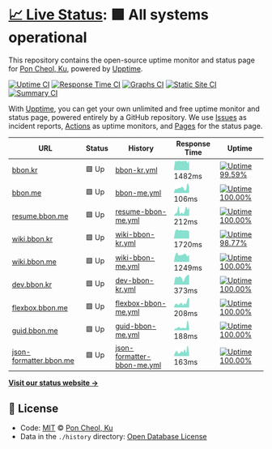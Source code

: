 # [📈 Live Status](https://uptime.bbon.me): <!--live status--> **🟩 All systems operational**

This repository contains the open-source uptime monitor and status page for [Pon Cheol, Ku](http://bbon.kr), powered by [Upptime](https://github.com/upptime/upptime).

[![Uptime CI](https://github.com/koj-co/upptime/workflows/Uptime%20CI/badge.svg)](https://github.com/koj-co/upptime/actions?query=workflow%3A%22Uptime+CI%22)
[![Response Time CI](https://github.com/koj-co/upptime/workflows/Response%20Time%20CI/badge.svg)](https://github.com/koj-co/upptime/actions?query=workflow%3A%22Response+Time+CI%22)
[![Graphs CI](https://github.com/koj-co/upptime/workflows/Graphs%20CI/badge.svg)](https://github.com/koj-co/upptime/actions?query=workflow%3A%22Graphs+CI%22)
[![Static Site CI](https://github.com/koj-co/upptime/workflows/Static%20Site%20CI/badge.svg)](https://github.com/koj-co/upptime/actions?query=workflow%3A%22Static+Site+CI%22)
[![Summary CI](https://github.com/koj-co/upptime/workflows/Summary%20CI/badge.svg)](https://github.com/koj-co/upptime/actions?query=workflow%3A%22Summary+CI%22)

With [Upptime](https://upptime.js.org), you can get your own unlimited and free uptime monitor and status page, powered entirely by a GitHub repository. We use [Issues](https://github.com/bbonkr/upptime/issues) as incident reports, [Actions](https://github.com/bbonkr/upptime/actions) as uptime monitors, and [Pages](https://uptime.bbon.me) for the status page.

<!--start: status pages-->
<!-- This summary is generated by Upptime (https://github.com/upptime/upptime) -->
<!-- Do not edit this manually, your changes will be overwritten -->

| URL                                                       | Status | History                                                                                                          | Response Time                                                                               | Uptime                                                                                                                                                                                                                          |
| --------------------------------------------------------- | ------ | ---------------------------------------------------------------------------------------------------------------- | ------------------------------------------------------------------------------------------- | ------------------------------------------------------------------------------------------------------------------------------------------------------------------------------------------------------------------------------- |
| [bbon.kr](https://bbon.kr)                                | 🟩 Up  | [bbon-kr.yml](https://github.com/bbonkr/uptime/commits/master/history/bbon-kr.yml)                               | <img alt="Response time graph" src="./graphs/bbon-kr.png" height="20"> 1482ms               | [![Uptime 99.59%](https://img.shields.io/endpoint?url=https%3A%2F%2Fraw.githubusercontent.com%2Fbbonkr%2Fuptime%2Fmaster%2Fapi%2Fbbon-kr%2Fuptime.json)](https://uptime.bbon.me/history/bbon-kr)                                |
| [bbon.me](https://bbon.me)                                | 🟩 Up  | [bbon-me.yml](https://github.com/bbonkr/uptime/commits/master/history/bbon-me.yml)                               | <img alt="Response time graph" src="./graphs/bbon-me.png" height="20"> 106ms                | [![Uptime 100.00%](https://img.shields.io/endpoint?url=https%3A%2F%2Fraw.githubusercontent.com%2Fbbonkr%2Fuptime%2Fmaster%2Fapi%2Fbbon-me%2Fuptime.json)](https://uptime.bbon.me/history/bbon-me)                               |
| [resume.bbon.me](https://resume.bbon.me)                  | 🟩 Up  | [resume-bbon-me.yml](https://github.com/bbonkr/uptime/commits/master/history/resume-bbon-me.yml)                 | <img alt="Response time graph" src="./graphs/resume-bbon-me.png" height="20"> 212ms         | [![Uptime 100.00%](https://img.shields.io/endpoint?url=https%3A%2F%2Fraw.githubusercontent.com%2Fbbonkr%2Fuptime%2Fmaster%2Fapi%2Fresume-bbon-me%2Fuptime.json)](https://uptime.bbon.me/history/resume-bbon-me)                 |
| [wiki.bbon.kr](https://wiki.bbon.kr)                      | 🟩 Up  | [wiki-bbon-kr.yml](https://github.com/bbonkr/uptime/commits/master/history/wiki-bbon-kr.yml)                     | <img alt="Response time graph" src="./graphs/wiki-bbon-kr.png" height="20"> 1720ms          | [![Uptime 98.77%](https://img.shields.io/endpoint?url=https%3A%2F%2Fraw.githubusercontent.com%2Fbbonkr%2Fuptime%2Fmaster%2Fapi%2Fwiki-bbon-kr%2Fuptime.json)](https://uptime.bbon.me/history/wiki-bbon-kr)                      |
| [wiki.bbon.me](https://wiki.bbon.me)                      | 🟩 Up  | [wiki-bbon-me.yml](https://github.com/bbonkr/uptime/commits/master/history/wiki-bbon-me.yml)                     | <img alt="Response time graph" src="./graphs/wiki-bbon-me.png" height="20"> 1249ms          | [![Uptime 100.00%](https://img.shields.io/endpoint?url=https%3A%2F%2Fraw.githubusercontent.com%2Fbbonkr%2Fuptime%2Fmaster%2Fapi%2Fwiki-bbon-me%2Fuptime.json)](https://uptime.bbon.me/history/wiki-bbon-me)                     |
| [dev.bbon.kr](https://dev.bbon.kr)                        | 🟩 Up  | [dev-bbon-kr.yml](https://github.com/bbonkr/uptime/commits/master/history/dev-bbon-kr.yml)                       | <img alt="Response time graph" src="./graphs/dev-bbon-kr.png" height="20"> 373ms            | [![Uptime 100.00%](https://img.shields.io/endpoint?url=https%3A%2F%2Fraw.githubusercontent.com%2Fbbonkr%2Fuptime%2Fmaster%2Fapi%2Fdev-bbon-kr%2Fuptime.json)](https://uptime.bbon.me/history/dev-bbon-kr)                       |
| [flexbox.bbon.me](https://flexbox.bbon.me)                | 🟩 Up  | [flexbox-bbon-me.yml](https://github.com/bbonkr/uptime/commits/master/history/flexbox-bbon-me.yml)               | <img alt="Response time graph" src="./graphs/flexbox-bbon-me.png" height="20"> 208ms        | [![Uptime 100.00%](https://img.shields.io/endpoint?url=https%3A%2F%2Fraw.githubusercontent.com%2Fbbonkr%2Fuptime%2Fmaster%2Fapi%2Fflexbox-bbon-me%2Fuptime.json)](https://uptime.bbon.me/history/flexbox-bbon-me)               |
| [guid.bbon.me](https://guid.bbon.me)                      | 🟩 Up  | [guid-bbon-me.yml](https://github.com/bbonkr/uptime/commits/master/history/guid-bbon-me.yml)                     | <img alt="Response time graph" src="./graphs/guid-bbon-me.png" height="20"> 188ms           | [![Uptime 100.00%](https://img.shields.io/endpoint?url=https%3A%2F%2Fraw.githubusercontent.com%2Fbbonkr%2Fuptime%2Fmaster%2Fapi%2Fguid-bbon-me%2Fuptime.json)](https://uptime.bbon.me/history/guid-bbon-me)                     |
| [json-formatter.bbon.me](https://json-formatter.bbon.me/) | 🟩 Up  | [json-formatter-bbon-me.yml](https://github.com/bbonkr/uptime/commits/master/history/json-formatter-bbon-me.yml) | <img alt="Response time graph" src="./graphs/json-formatter-bbon-me.png" height="20"> 163ms | [![Uptime 100.00%](https://img.shields.io/endpoint?url=https%3A%2F%2Fraw.githubusercontent.com%2Fbbonkr%2Fuptime%2Fmaster%2Fapi%2Fjson-formatter-bbon-me%2Fuptime.json)](https://uptime.bbon.me/history/json-formatter-bbon-me) |

<!--end: status pages-->

[**Visit our status website →**](https://uptime.bbon.me)

## 📄 License

- Code: [MIT](./LICENSE) © [Pon Cheol, Ku](http://bbon.kr)
- Data in the `./history` directory: [Open Database License](https://opendatacommons.org/licenses/odbl/1-0/)
